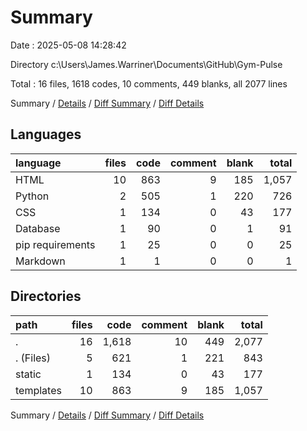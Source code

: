 # Summary

Date : 2025-05-08 14:28:42

Directory c:\\Users\\James.Warriner\\Documents\\GitHub\\Gym-Pulse

Total : 16 files,  1618 codes, 10 comments, 449 blanks, all 2077 lines

Summary / [Details](details.md) / [Diff Summary](diff.md) / [Diff Details](diff-details.md)

## Languages
| language | files | code | comment | blank | total |
| :--- | ---: | ---: | ---: | ---: | ---: |
| HTML | 10 | 863 | 9 | 185 | 1,057 |
| Python | 2 | 505 | 1 | 220 | 726 |
| CSS | 1 | 134 | 0 | 43 | 177 |
| Database | 1 | 90 | 0 | 1 | 91 |
| pip requirements | 1 | 25 | 0 | 0 | 25 |
| Markdown | 1 | 1 | 0 | 0 | 1 |

## Directories
| path | files | code | comment | blank | total |
| :--- | ---: | ---: | ---: | ---: | ---: |
| . | 16 | 1,618 | 10 | 449 | 2,077 |
| . (Files) | 5 | 621 | 1 | 221 | 843 |
| static | 1 | 134 | 0 | 43 | 177 |
| templates | 10 | 863 | 9 | 185 | 1,057 |

Summary / [Details](details.md) / [Diff Summary](diff.md) / [Diff Details](diff-details.md)